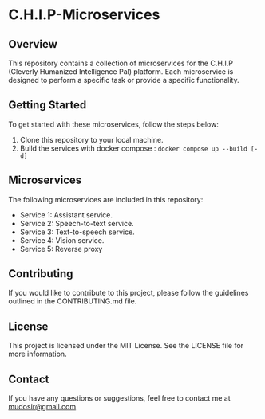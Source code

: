 # C.H.I.P-Microservices

## Overview

This repository contains a collection of microservices for the C.H.I.P (Cleverly Humanized Intelligence Pal) platform. Each microservice is designed to perform a specific task or provide a specific functionality.

## Getting Started

To get started with these microservices, follow the steps below:

1. Clone this repository to your local machine.
2. Build the services with docker compose : `docker compose up --build [-d]`

## Microservices

The following microservices are included in this repository:

- Service 1: Assistant service.
- Service 2: Speech-to-text service.
- Service 3: Text-to-speech service.
- Service 4: Vision service.
- Service 5: Reverse proxy

## Contributing

If you would like to contribute to this project, please follow the guidelines outlined in the CONTRIBUTING.md file.

## License

This project is licensed under the MIT License. See the LICENSE file for more information.

## Contact

If you have any questions or suggestions, feel free to contact me at mudosir@gmail.com
